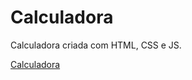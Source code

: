 # Calculadora
Calculadora criada com HTML, CSS e JS.

<a href="https://betorfm.github.io/Calculador/">Calculadora</a>
